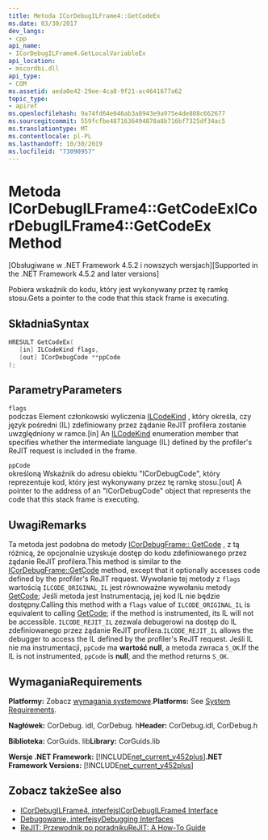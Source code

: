 ```yaml
---
title: Metoda ICorDebugILFrame4::GetCodeEx
ms.date: 03/30/2017
dev_langs:
- cpp
api_name:
- ICorDebugILFrame4.GetLocalVariableEx
api_location:
- mscordbi.dll
api_type:
- COM
ms.assetid: aeda0e42-29ee-4ca8-9f21-ac4641677a62
topic_type:
- apiref
ms.openlocfilehash: 9a74fd64e046ab3a8943e9a975e4de808c662677
ms.sourcegitcommit: 559fcfbe4871636494870a8b716bf7325df34ac5
ms.translationtype: MT
ms.contentlocale: pl-PL
ms.lasthandoff: 10/30/2019
ms.locfileid: "73090957"
---
```

# <a name="icordebugilframe4getcodeex-method"></a><span data-ttu-id="8cff3-102">Metoda ICorDebugILFrame4::GetCodeEx</span><span class="sxs-lookup"><span data-stu-id="8cff3-102">ICorDebugILFrame4::GetCodeEx Method</span></span>
<span data-ttu-id="8cff3-103">[Obsługiwane w .NET Framework 4.5.2 i nowszych wersjach]</span><span class="sxs-lookup"><span data-stu-id="8cff3-103">[Supported in the .NET Framework 4.5.2 and later versions]</span></span>  
  
 <span data-ttu-id="8cff3-104">Pobiera wskaźnik do kodu, który jest wykonywany przez tę ramkę stosu.</span><span class="sxs-lookup"><span data-stu-id="8cff3-104">Gets a pointer to the code that this stack frame is executing.</span></span>  
  
## <a name="syntax"></a><span data-ttu-id="8cff3-105">Składnia</span><span class="sxs-lookup"><span data-stu-id="8cff3-105">Syntax</span></span>  
  
```cpp
HRESULT GetCodeEx(  
   [in] ILCodeKind flags,   
   [out] ICorDebugCode **ppCode  
);  
```  
  
## <a name="parameters"></a><span data-ttu-id="8cff3-106">Parametry</span><span class="sxs-lookup"><span data-stu-id="8cff3-106">Parameters</span></span>  
 `flags`  
 <span data-ttu-id="8cff3-107">podczas Element członkowski wyliczenia [ILCodeKind](../../../../docs/framework/unmanaged-api/debugging/ilcodekind-enumeration.md) , który określa, czy język pośredni (IL) zdefiniowany przez żądanie ReJIT profilera zostanie uwzględniony w ramce.</span><span class="sxs-lookup"><span data-stu-id="8cff3-107">[in] An [ILCodeKind](../../../../docs/framework/unmanaged-api/debugging/ilcodekind-enumeration.md) enumeration member that specifies whether the intermediate language (IL) defined by the profiler's ReJIT request is included in the frame.</span></span>  
  
 `ppCode`  
 <span data-ttu-id="8cff3-108">określoną Wskaźnik do adresu obiektu "ICorDebugCode", który reprezentuje kod, który jest wykonywany przez tę ramkę stosu.</span><span class="sxs-lookup"><span data-stu-id="8cff3-108">[out] A pointer to the address of an "ICorDebugCode" object that represents the code that this stack frame is executing.</span></span>  
  
## <a name="remarks"></a><span data-ttu-id="8cff3-109">Uwagi</span><span class="sxs-lookup"><span data-stu-id="8cff3-109">Remarks</span></span>  
 <span data-ttu-id="8cff3-110">Ta metoda jest podobna do metody [ICorDebugFrame:: GetCode](../../../../docs/framework/unmanaged-api/debugging/icordebugframe-getcode-method.md) , z tą różnicą, że opcjonalnie uzyskuje dostęp do kodu zdefiniowanego przez żądanie ReJIT profilera.</span><span class="sxs-lookup"><span data-stu-id="8cff3-110">This method is similar to the [ICorDebugFrame::GetCode](../../../../docs/framework/unmanaged-api/debugging/icordebugframe-getcode-method.md) method, except that it optionally accesses code defined by the profiler's ReJIT request.</span></span> <span data-ttu-id="8cff3-111">Wywołanie tej metody z `flags` wartością `ILCODE_ORIGINAL_IL` jest równoważne wywołaniu metody [GetCode](../../../../docs/framework/unmanaged-api/debugging/icordebugframe-getcode-method.md); Jeśli metoda jest Instrumentacją, jej kod IL nie będzie dostępny.</span><span class="sxs-lookup"><span data-stu-id="8cff3-111">Calling this method with a `flags` value of `ILCODE_ORIGINAL_IL` is equivalent to calling [GetCode](../../../../docs/framework/unmanaged-api/debugging/icordebugframe-getcode-method.md); if the method is instrumented, its IL will not be accessible.</span></span> <span data-ttu-id="8cff3-112">`ILCODE_REJIT_IL` zezwala debugerowi na dostęp do IL zdefiniowanego przez żądanie ReJIT profilera.</span><span class="sxs-lookup"><span data-stu-id="8cff3-112">`ILCODE_REJIT_IL` allows the debugger to access the IL defined by the profiler's ReJIT request.</span></span> <span data-ttu-id="8cff3-113">Jeśli IL nie ma instrumentacji, `ppCode` ma **wartość null**, a metoda zwraca `S_OK`.</span><span class="sxs-lookup"><span data-stu-id="8cff3-113">If the IL is not instrumented, `ppCode` is **null**, and the method returns `S_OK`.</span></span>  
  
## <a name="requirements"></a><span data-ttu-id="8cff3-114">Wymagania</span><span class="sxs-lookup"><span data-stu-id="8cff3-114">Requirements</span></span>  
 <span data-ttu-id="8cff3-115">**Platformy:** Zobacz [wymagania systemowe](../../../../docs/framework/get-started/system-requirements.md).</span><span class="sxs-lookup"><span data-stu-id="8cff3-115">**Platforms:** See [System Requirements](../../../../docs/framework/get-started/system-requirements.md).</span></span>  
  
 <span data-ttu-id="8cff3-116">**Nagłówek:** CorDebug. idl, CorDebug. h</span><span class="sxs-lookup"><span data-stu-id="8cff3-116">**Header:** CorDebug.idl, CorDebug.h</span></span>  
  
 <span data-ttu-id="8cff3-117">**Biblioteka:** CorGuids. lib</span><span class="sxs-lookup"><span data-stu-id="8cff3-117">**Library:** CorGuids.lib</span></span>  
  
 <span data-ttu-id="8cff3-118">**Wersje .NET Framework:** [!INCLUDE[net_current_v452plus](../../../../includes/net-current-v452plus-md.md)]</span><span class="sxs-lookup"><span data-stu-id="8cff3-118">**.NET Framework Versions:** [!INCLUDE[net_current_v452plus](../../../../includes/net-current-v452plus-md.md)]</span></span>  
  
## <a name="see-also"></a><span data-ttu-id="8cff3-119">Zobacz także</span><span class="sxs-lookup"><span data-stu-id="8cff3-119">See also</span></span>

- [<span data-ttu-id="8cff3-120">ICorDebugILFrame4, interfejs</span><span class="sxs-lookup"><span data-stu-id="8cff3-120">ICorDebugILFrame4 Interface</span></span>](../../../../docs/framework/unmanaged-api/debugging/icordebugilframe4-interface.md)
- [<span data-ttu-id="8cff3-121">Debugowanie, interfejsy</span><span class="sxs-lookup"><span data-stu-id="8cff3-121">Debugging Interfaces</span></span>](../../../../docs/framework/unmanaged-api/debugging/debugging-interfaces.md)
- [<span data-ttu-id="8cff3-122">ReJIT: Przewodnik po poradniku</span><span class="sxs-lookup"><span data-stu-id="8cff3-122">ReJIT: A How-To Guide</span></span>](https://blogs.msdn.microsoft.com/davbr/2011/10/12/rejit-a-how-to-guide/)
